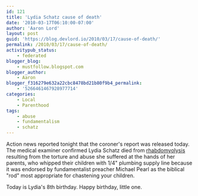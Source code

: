 ```yaml
---
id: 121
title: 'Lydia Schatz cause of death'
date: '2010-03-17T06:10:00-07:00'
author: 'Aaron Lord'
layout: post
guid: 'https://blog.devlord.io/2010/03/17/cause-of-death/'
permalink: /2010/03/17/cause-of-death/
activitypub_status:
    - federated
blogger_blog:
    - mustfollow.blogspot.com
blogger_author:
    - Aaron
blogger_f316279e632a22cbc8478bd21b80f9b4_permalink:
    - '5266461467928977714'
categories:
    - Local
    - Parenthood
tags:
    - abuse
    - fundamentalism
    - schatz
---
```


Action news <span class="removed_link" title="http://www.khsltv.com/content/localnews/story/New-information-on-alleged-beating-death-of/jbF3C2lmaUimUdY16v5x6A.cspx">reported</span> tonight that the coroner's report was released today.  The medical examiner confirmed Lydia Schatz died from <a href="http://en.wikipedia.org/wiki/Rhabdomyolysis">rhabdomyolysis</a> resulting from the torture and abuse she suffered at the hands of her parents, who whipped their children with 1/4" plumbing supply line because it was endorsed by fundamentalist preacher Michael Pearl as the biblical "rod" most appropriate for chastening your children.

Today is Lydia's 8th birthday.  Happy birthday, little one.